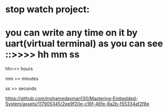 #  stop watch project:
# you can write any time on it by uart(virtual terminal)  as you can see ::>>>> hh mm ss
 
 
 hh>>> hours

 
 mm >> minutes

 
 ss >> seconds





https://github.com/mohamedayman130/Mastering-Embedded-System/assets/117905345/2ee9f20e-c16f-46fe-8a2b-f55334af2f8e


